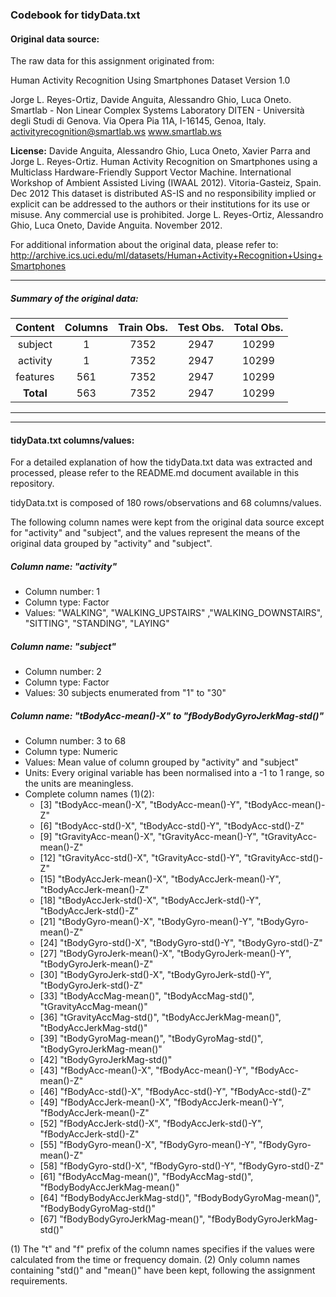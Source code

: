 ### Codebook for tidyData.txt


#### Original data source:

The raw data for this assignment originated from:

Human Activity Recognition Using Smartphones Dataset
Version 1.0

Jorge L. Reyes-Ortiz, Davide Anguita, Alessandro Ghio, Luca Oneto.
Smartlab - Non Linear Complex Systems Laboratory
DITEN - Università degli Studi di Genova.
Via Opera Pia 11A, I-16145, Genoa, Italy.
activityrecognition@smartlab.ws
www.smartlab.ws

**License:**
Davide Anguita, Alessandro Ghio, Luca Oneto, Xavier Parra and Jorge L. Reyes-Ortiz.
Human Activity Recognition on Smartphones using a Multiclass Hardware-Friendly Support Vector Machine.
International Workshop of Ambient Assisted Living (IWAAL 2012). Vitoria-Gasteiz, Spain. Dec 2012
This dataset is distributed AS-IS and no responsibility implied or explicit can be addressed to the
authors or their institutions for its use or misuse. Any commercial use is prohibited.
Jorge L. Reyes-Ortiz, Alessandro Ghio, Luca Oneto, Davide Anguita. November 2012.

For additional information about the original data, please refer to:
http://archive.ics.uci.edu/ml/datasets/Human+Activity+Recognition+Using+Smartphones

---

##### Summary of the original data:

| Content    |Columns     | Train Obs. | Test Obs.  | Total Obs. |
|:----------:|:----------:|:----------:|:----------:|:----------:|
|subject     |1           | 7352       | 2947       | 10299      |
|activity    |1           | 7352       | 2947       | 10299      |
|features    |561         | 7352       | 2947       | 10299      |
|**Total**   |563         | 7352       | 2947       | 10299      |

---  

** **

#### tidyData.txt columns/values:

For a detailed explanation of how the tidyData.txt data was extracted and processed, please refer to the README.md document available in this repository.

tidyData.txt is composed of 180 rows/observations and 68 columns/values.

The following column names were kept from the original data source except for "activity" and "subject", and the values represent the means of the original data grouped by "activity" and "subject".

##### Column name: **"activity"**
- Column number: 1
- Column type: Factor
- Values: "WALKING", "WALKING_UPSTAIRS" ,"WALKING_DOWNSTAIRS", "SITTING", "STANDING", "LAYING"

##### Column name: **"subject"**
- Column number: 2
- Column type: Factor
- Values: 30 subjects enumerated from "1" to "30"

##### Column name: **"tBodyAcc-mean()-X"** to **"fBodyBodyGyroJerkMag-std()"**
- Column number: 3 to 68
- Column type: Numeric
- Values: Mean value of column grouped by "activity" and "subject"
- Units: Every original variable has been normalised into a -1 to 1 range, so the units are meaningless.
- Complete column names (1)(2):
  - [3] "tBodyAcc-mean()-X", "tBodyAcc-mean()-Y", "tBodyAcc-mean()-Z"
  - [6] "tBodyAcc-std()-X", "tBodyAcc-std()-Y", "tBodyAcc-std()-Z"
  - [9] "tGravityAcc-mean()-X", "tGravityAcc-mean()-Y", "tGravityAcc-mean()-Z"
  - [12] "tGravityAcc-std()-X", "tGravityAcc-std()-Y", "tGravityAcc-std()-Z"
  - [15] "tBodyAccJerk-mean()-X", "tBodyAccJerk-mean()-Y", "tBodyAccJerk-mean()-Z" 
  - [18] "tBodyAccJerk-std()-X", "tBodyAccJerk-std()-Y", "tBodyAccJerk-std()-Z" 
  - [21] "tBodyGyro-mean()-X", "tBodyGyro-mean()-Y", "tBodyGyro-mean()-Z" 
  - [24] "tBodyGyro-std()-X", "tBodyGyro-std()-Y", "tBodyGyro-std()-Z" 
  - [27] "tBodyGyroJerk-mean()-X", "tBodyGyroJerk-mean()-Y", "tBodyGyroJerk-mean()-Z" 
  - [30] "tBodyGyroJerk-std()-X", "tBodyGyroJerk-std()-Y", "tBodyGyroJerk-std()-Z" 
  - [33] "tBodyAccMag-mean()", "tBodyAccMag-std()", "tGravityAccMag-mean()" 
  - [36] "tGravityAccMag-std()", "tBodyAccJerkMag-mean()", "tBodyAccJerkMag-std()" 
  - [39] "tBodyGyroMag-mean()", "tBodyGyroMag-std()", "tBodyGyroJerkMag-mean()" 
  - [42] "tBodyGyroJerkMag-std()"
  - [43] "fBodyAcc-mean()-X", "fBodyAcc-mean()-Y", "fBodyAcc-mean()-Z" 
  - [46] "fBodyAcc-std()-X", "fBodyAcc-std()-Y", "fBodyAcc-std()-Z" 
  - [49] "fBodyAccJerk-mean()-X", "fBodyAccJerk-mean()-Y", "fBodyAccJerk-mean()-Z" 
  - [52] "fBodyAccJerk-std()-X", "fBodyAccJerk-std()-Y", "fBodyAccJerk-std()-Z" 
  - [55] "fBodyGyro-mean()-X", "fBodyGyro-mean()-Y", "fBodyGyro-mean()-Z" 
  - [58] "fBodyGyro-std()-X", "fBodyGyro-std()-Y", "fBodyGyro-std()-Z" 
  - [61] "fBodyAccMag-mean()", "fBodyAccMag-std()", "fBodyBodyAccJerkMag-mean()" 
  - [64] "fBodyBodyAccJerkMag-std()", "fBodyBodyGyroMag-mean()", "fBodyBodyGyroMag-std()" 
  - [67] "fBodyBodyGyroJerkMag-mean()", "fBodyBodyGyroJerkMag-std()"

(1) The "t" and "f" prefix of the column names specifies if the values were calculated
from the time or frequency domain.
(2) Only column names containing "std()" and "mean()" have been kept, following the assignment requirements.

